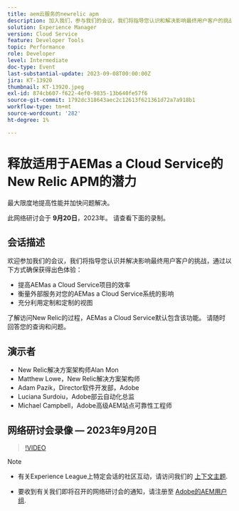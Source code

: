 ```yaml
---
title: aem云服务的newrelic apm
description: 加入我们，参与我们的会议，我们将指导您认识和解决影响最终用户客户的挑战，通过提高AEMas a Cloud Service项目的效率、衡量外部服务对您的AEMas a Cloud Service系统的影响以及充分利用定制和定制的视图来确保卓越的体验。 了解访问New Relic的过程，AEMas a Cloud Service默认包含该功能。 请随时回答您的查询和问题。
solution: Experience Manager
version: Cloud Service
feature: Developer Tools
topic: Performance
role: Developer
level: Intermediate
doc-type: Event
last-substantial-update: 2023-09-08T00:00:00Z
jira: KT-13920
thumbnail: KT-13920.jpeg
exl-id: 874cb607-f622-4ef0-9835-13b640fe57f6
source-git-commit: 1792dc318643aec2c12613f621361d72a7a918b1
workflow-type: tm+mt
source-wordcount: '282'
ht-degree: 1%

---
```


# 释放适用于AEMas a Cloud Service的New Relic APM的潜力

最大限度地提高性能并加快问题解决。

此网络研讨会于 **9月20日**，2023年。 请查看下面的录制。

## 会话描述

欢迎参加我们的会议，我们将指导您认识并解决影响最终用户客户的挑战，通过以下方式确保获得出色体验：

* 提高AEMas a Cloud Service项目的效率
* 衡量外部服务对您的AEMas a Cloud Service系统的影响
* 充分利用定制和定制的视图

了解访问New Relic的过程，AEMas a Cloud Service默认包含该功能。 请随时回答您的查询和问题。

## 演示者

* New Relic解决方案架构师Alan Mon
* Matthew Lowe，New Relic解决方案架构师
* Adam Pazik，Director软件开发部，Adobe
* Luciana Surdoiu，Adobe部云自动化总监
* Michael Campbell，Adobe高级AEM站点可靠性工程师

## 网络研讨会录像 — 2023年9月20日

>[!VIDEO](https://video.tv.adobe.com/v/3424439/)

>[!NOTE]
>
>* 有关Experience League上特定会话的社区互动，请访问我们的 [上下文主题](https://adobe.ly/3sV67N5).
>
>* 要收到有关我们即将召开的网络研讨会的通知，请注册至 [Adobe的AEM用户组](https://aem-augs.adobe.com/).
